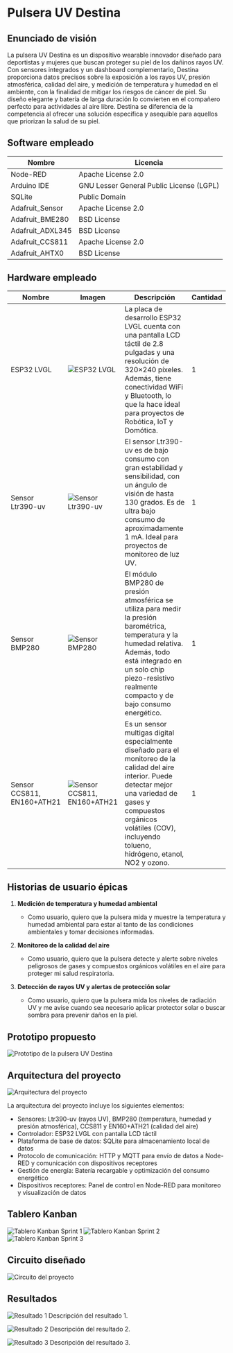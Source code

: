 # Pulsera UV Destina

## Enunciado de visión

La pulsera UV Destina es un dispositivo wearable innovador diseñado para deportistas y mujeres que buscan proteger su piel de los dañinos rayos UV. Con sensores integrados y un dashboard complementario, Destina proporciona datos precisos sobre la exposición a los rayos UV, presión atmosférica, calidad del aire, y medición de temperatura y humedad en el ambiente, con la finalidad de mitigar los riesgos de cáncer de piel. Su diseño elegante y batería de larga duración lo convierten en el compañero perfecto para actividades al aire libre. Destina se diferencia de la competencia al ofrecer una solución específica y asequible para aquellos que priorizan la salud de su piel.

## Software empleado

| Nombre                | Licencia                                                                                        |
|-----------------------|--------------------------------------------------------------------------------------------------|
| Node-RED              | Apache License 2.0                                                                              |
| Arduino IDE           | GNU Lesser General Public License (LGPL)                                                        |
| SQLite                | Public Domain                                                                                   |
| Adafruit_Sensor       | Apache License 2.0                                                                              |
| Adafruit_BME280       | BSD License                                                                                     |
| Adafruit_ADXL345      | BSD License                                                                                     |
| Adafruit_CCS811       | Apache License 2.0                                                                              |
| Adafruit_AHTX0        | BSD License                                                                                     |

## Hardware empleado

| Nombre                | Imagen                                    | Descripción                                                                                                                                                                                                                                                                                                                                                                                                                                                                                             | Cantidad |
|-----------------------|-------------------------------------------|---------------------------------------------------------------------------------------------------------------------------------------------------------------------------------------------------------------------------------------------------------------------------------------------------------------------------------------------------------------------------------------------------------------------------------------------------------------------------------------------------------|----------|
| ESP32 LVGL            | ![ESP32 LVGL](ruta/a/la/imagen.jpg)       | La placa de desarrollo ESP32 LVGL cuenta con una pantalla LCD táctil de 2.8 pulgadas y una resolución de 320×240 píxeles. Además, tiene conectividad WiFi y Bluetooth, lo que la hace ideal para proyectos de Robótica, IoT y Domótica.                                                                                                                                                                                                                                                                   | 1        |
| Sensor Ltr390-uv      | ![Sensor Ltr390-uv](ruta/a/la/imagen.jpg) | El sensor Ltr390-uv es de bajo consumo con gran estabilidad y sensibilidad, con un ángulo de visión de hasta 130 grados. Es de ultra bajo consumo de aproximadamente 1 mA. Ideal para proyectos de monitoreo de luz UV.                                                                                                                                                                                                                                                                                 | 1        |
| Sensor BMP280         | ![Sensor BMP280](ruta/a/la/imagen.jpg)    | El módulo BMP280 de presión atmosférica se utiliza para medir la presión barométrica, temperatura y la humedad relativa. Además, todo está integrado en un solo chip piezo-resistivo realmente compacto y de bajo consumo energético.                                                                                                                                                                                                                                                                    | 1        |
| Sensor CCS811, EN160+ATH21 | ![Sensor CCS811, EN160+ATH21](ruta/a/la/imagen.jpg) | Es un sensor multigas digital especialmente diseñado para el monitoreo de la calidad del aire interior. Puede detectar mejor una variedad de gases y compuestos orgánicos volátiles (COV), incluyendo tolueno, hidrógeno, etanol, NO2 y ozono.                                                                                                                                                                                                                                                             | 1        |

## Historias de usuario épicas

1. **Medición de temperatura y humedad ambiental**
   - Como usuario, quiero que la pulsera mida y muestre la temperatura y humedad ambiental para estar al tanto de las condiciones ambientales y tomar decisiones informadas.

2. **Monitoreo de la calidad del aire**
   - Como usuario, quiero que la pulsera detecte y alerte sobre niveles peligrosos de gases y compuestos orgánicos volátiles en el aire para proteger mi salud respiratoria.

3. **Detección de rayos UV y alertas de protección solar**
   - Como usuario, quiero que la pulsera mida los niveles de radiación UV y me avise cuando sea necesario aplicar protector solar o buscar sombra para prevenir daños en la piel.

## Prototipo propuesto

![Prototipo de la pulsera UV Destina](ruta/a/la/imagen.jpg)

## Arquitectura del proyecto

![Arquitectura del proyecto](ruta/a/la/imagen.jpg)

La arquitectura del proyecto incluye los siguientes elementos:
- Sensores: Ltr390-uv (rayos UV), BMP280 (temperatura, humedad y presión atmosférica), CCS811 y EN160+ATH21 (calidad del aire)
- Controlador: ESP32 LVGL con pantalla LCD táctil
- Plataforma de base de datos: SQLite para almacenamiento local de datos
- Protocolo de comunicación: HTTP y MQTT para envío de datos a Node-RED y comunicación con dispositivos receptores
- Gestión de energía: Batería recargable y optimización del consumo energético
- Dispositivos receptores: Panel de control en Node-RED para monitoreo y visualización de datos

## Tablero Kanban

![Tablero Kanban Sprint 1](ruta/a/la/imagen.jpg)
![Tablero Kanban Sprint 2](ruta/a/la/imagen.jpg)
![Tablero Kanban Sprint 3](ruta/a/la/imagen.jpg)

## Circuito diseñado

![Circuito del proyecto](ruta/a/la/imagen.jpg)

## Resultados

![Resultado 1](ruta/a/la/imagen.jpg)
Descripción del resultado 1.

![Resultado 2](ruta/a/la/imagen.jpg)
Descripción del resultado 2.

![Resultado 3](ruta/a/la/imagen.jpg)
Descripción del resultado 3.
